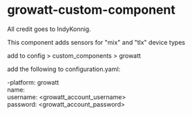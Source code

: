 # growatt-custom-component

All credit goes to IndyKonnig.

This component adds sensors for "mix" and "tlx" device types

add to config > custom_components > growatt

add the following to configuration.yaml:

-platform: growatt</br>
 name: <name> </br> 
 username: <growatt_account_username></br>
 password: <growatt_account_password></br>
